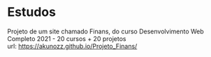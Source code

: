 # Estudos
Projeto de um site chamado Finans, do curso Desenvolvimento Web Completo 2021 - 20 cursos + 20 projetos     
url: https://akunozz.github.io/Projeto_Finans/
